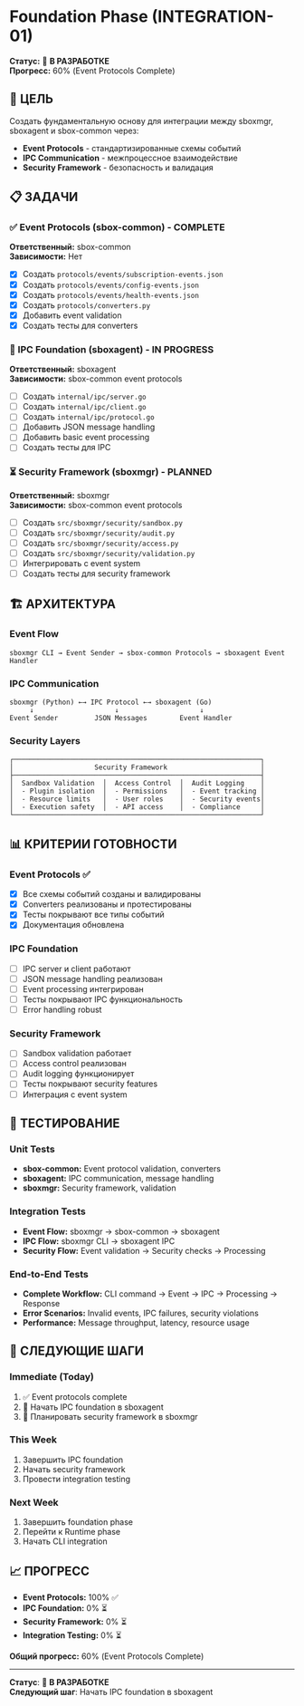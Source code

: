 # Foundation Phase (INTEGRATION-01)

**Статус:** 🚀 **В РАЗРАБОТКЕ**  
**Прогресс:** 60% (Event Protocols Complete)

## 🎯 ЦЕЛЬ

Создать фундаментальную основу для интеграции между sboxmgr, sboxagent и sbox-common через:
- **Event Protocols** - стандартизированные схемы событий
- **IPC Communication** - межпроцессное взаимодействие
- **Security Framework** - безопасность и валидация

## 📋 ЗАДАЧИ

### ✅ Event Protocols (sbox-common) - COMPLETE
**Ответственный:** sbox-common  
**Зависимости:** Нет

- [x] Создать `protocols/events/subscription-events.json`
- [x] Создать `protocols/events/config-events.json`
- [x] Создать `protocols/events/health-events.json`
- [x] Создать `protocols/converters.py`
- [x] Добавить event validation
- [x] Создать тесты для converters

### 🔄 IPC Foundation (sboxagent) - IN PROGRESS
**Ответственный:** sboxagent  
**Зависимости:** sbox-common event protocols

- [ ] Создать `internal/ipc/server.go`
- [ ] Создать `internal/ipc/client.go`
- [ ] Создать `internal/ipc/protocol.go`
- [ ] Добавить JSON message handling
- [ ] Добавить basic event processing
- [ ] Создать тесты для IPC

### ⏳ Security Framework (sboxmgr) - PLANNED
**Ответственный:** sboxmgr  
**Зависимости:** sbox-common event protocols

- [ ] Создать `src/sboxmgr/security/sandbox.py`
- [ ] Создать `src/sboxmgr/security/audit.py`
- [ ] Создать `src/sboxmgr/security/access.py`
- [ ] Создать `src/sboxmgr/security/validation.py`
- [ ] Интегрировать с event system
- [ ] Создать тесты для security framework

## 🏗️ АРХИТЕКТУРА

### Event Flow
```
sboxmgr CLI → Event Sender → sbox-common Protocols → sboxagent Event Handler
```

### IPC Communication
```
sboxmgr (Python) ←→ IPC Protocol ←→ sboxagent (Go)
     ↓                    ↓                    ↓
Event Sender         JSON Messages        Event Handler
```

### Security Layers
```
┌─────────────────────────────────────────────────────────────┐
│                    Security Framework                       │
├─────────────────────────────────────────────────────────────┤
│  Sandbox Validation  │  Access Control  │  Audit Logging    │
│  - Plugin isolation  │  - Permissions   │  - Event tracking │
│  - Resource limits   │  - User roles    │  - Security events│
│  - Execution safety  │  - API access    │  - Compliance     │
└─────────────────────────────────────────────────────────────┘
```

## 📊 КРИТЕРИИ ГОТОВНОСТИ

### Event Protocols ✅
- [x] Все схемы событий созданы и валидированы
- [x] Converters реализованы и протестированы
- [x] Тесты покрывают все типы событий
- [x] Документация обновлена

### IPC Foundation
- [ ] IPC server и client работают
- [ ] JSON message handling реализован
- [ ] Event processing интегрирован
- [ ] Тесты покрывают IPC функциональность
- [ ] Error handling robust

### Security Framework
- [ ] Sandbox validation работает
- [ ] Access control реализован
- [ ] Audit logging функционирует
- [ ] Тесты покрывают security features
- [ ] Интеграция с event system

## 🧪 ТЕСТИРОВАНИЕ

### Unit Tests
- **sbox-common:** Event protocol validation, converters
- **sboxagent:** IPC communication, message handling
- **sboxmgr:** Security framework, validation

### Integration Tests
- **Event Flow:** sboxmgr → sbox-common → sboxagent
- **IPC Flow:** sboxmgr CLI → sboxagent IPC
- **Security Flow:** Event validation → Security checks → Processing

### End-to-End Tests
- **Complete Workflow:** CLI command → Event → IPC → Processing → Response
- **Error Scenarios:** Invalid events, IPC failures, security violations
- **Performance:** Message throughput, latency, resource usage

## 🔄 СЛЕДУЮЩИЕ ШАГИ

### Immediate (Today)
1. ✅ Event protocols complete
2. 🔄 Начать IPC foundation в sboxagent
3. 🔄 Планировать security framework в sboxmgr

### This Week
1. Завершить IPC foundation
2. Начать security framework
3. Провести integration testing

### Next Week
1. Завершить foundation phase
2. Перейти к Runtime phase
3. Начать CLI integration

## 📈 ПРОГРЕСС

- **Event Protocols:** 100% ✅
- **IPC Foundation:** 0% ⏳
- **Security Framework:** 0% ⏳
- **Integration Testing:** 0% ⏳

**Общий прогресс:** 60% (Event Protocols Complete)

---

**Статус**: 🚀 **В РАЗРАБОТКЕ**  
**Следующий шаг**: Начать IPC foundation в sboxagent 